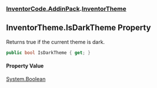 ### [InventorCode.AddinPack](InventorCode.AddinPack.md 'InventorCode.AddinPack').[InventorTheme](InventorCode.AddinPack.InventorTheme.md 'InventorCode.AddinPack.InventorTheme')

## InventorTheme.IsDarkTheme Property

Returns true if the current theme is dark.

```csharp
public bool IsDarkTheme { get; }
```

#### Property Value
[System.Boolean](https://docs.microsoft.com/en-us/dotnet/api/System.Boolean 'System.Boolean')
